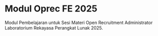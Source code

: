 # Modul Oprec FE 2025

Modul Pembelajaran untuk Sesi Materi Open Recruitment Administrator Laboratorium Rekayasa Perangkat Lunak 2025.
